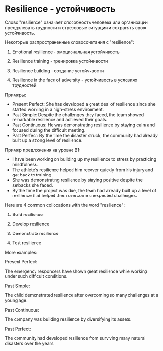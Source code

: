 # Resilience - устойчивость




Слово "resilience" означает способность человека или организации преодолевать трудности и стрессовые ситуации и сохранять свою устойчивость.

Некоторые распространенные словосочетания с "resilience":

1. Emotional resilience - эмоциональная устойчивость

2. Resilience training - тренировка устойчивости

3. Resilience building - создание устойчивости

4. Resilience in the face of adversity - устойчивость в условиях трудностей

Примеры:

- Present Perfect: She has developed a great deal of resilience since she started working in a high-stress environment.
- Past Simple: Despite the challenges they faced, the team showed remarkable resilience and achieved their goals.
- Past Continuous: He was demonstrating resilience by staying calm and focused during the difficult meeting.
- Past Perfect: By the time the disaster struck, the community had already built up a strong level of resilience.

Пример предложения на уровне B1:

- I have been working on building up my resilience to stress by practicing mindfulness.
- The athlete's resilience helped him recover quickly from his injury and get back to training.
- She was demonstrating resilience by staying positive despite the setbacks she faced.
- By the time the project was due, the team had already built up a level of resilience that helped them overcome unexpected challenges.

Here are 4 common collocations with the word "resilience":

1. Build resilience

2. Develop resilience

3. Demonstrate resilience

4. Test resilience

More examples:

Present Perfect:

The emergency responders have shown great resilience while working under such difficult conditions.

Past Simple:

The child demonstrated resilience after overcoming so many challenges at a young age.

Past Continuous:

The company was building resilience by diversifying its assets.

Past Perfect:

The community had developed resilience from surviving many natural disasters over the years.